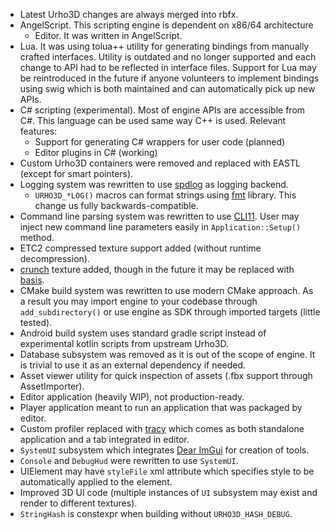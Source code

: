 * Latest Urho3D changes are always merged into rbfx.
* AngelScript. This scripting engine is dependent on x86/64 architecture
  * Editor. It was written in AngelScript.
* Lua. It was using tolua++ utility for generating bindings from manually crafted interfaces. Utility is outdated and no longer supported and each change to API had to be reflected in interface files. Support for Lua may be reintroduced in the future if anyone volunteers to implement bindings using swig which is both maintained and can automatically pick up new APIs.
* C# scripting (experimental). Most of engine APIs are accessible from C#. This language can be used same way C++ is used. Relevant features:
  * Support for generating C# wrappers for user code (planned)
  * Editor plugins in C# (working)
* Custom Urho3D containers were removed and replaced with EASTL (except for smart pointers).
* Logging system was rewritten to use [spdlog](https://github.com/gabime/spdlog) as logging backend.
  * `URHO3D_*LOG()` macros can format strings using [fmt](https://github.com/fmtlib/fmt) library. This change us fully backwards-compatible.
* Command line parsing system was rewritten to use [CLI11](https://github.com/CLIUtils/CLI11/). User may inject new command line parameters easily in `Application::Setup()` method.
* ETC2 compressed texture support added (without runtime decompression).
* [crunch](https://github.com/Unity-Technologies/crunch/) texture added, though in the future it may be replaced with [basis](https://github.com/BinomialLLC/basis_universal).
* CMake build system was rewritten to use modern CMake approach. As a result you may import engine to your codebase through `add_subdirectory()` or use engine as SDK through imported targets (little tested).
* Android build system uses standard gradle script instead of experimental kotlin scripts from upstream Urho3D.
* Database subsystem was removed as it is out of the scope of engine. It is trivial to use it as an external dependency if needed.
* Asset viewer utility for quick inspection of assets (.fbx support through AssetImporter).
* Editor application (heavily WIP), not production-ready.
* Player application meant to run an application that was packaged by editor.
* Custom profiler replaced with [tracy](https://bitbucket.org/wolfpld/tracy/) which comes as both standalone application and a tab integrated in editor.
* `SystemUI` subsystem which integrates [Dear ImGui](https://github.com/ocornut/imgui) for creation of tools.
* `Console` and `DebugHud` were rewritten to use `SystemUI`.
* UIElement may have `styleFile` xml attribute which specifies style to be automatically applied to the element.
* Improved 3D UI code (multiple instances of `UI` subsystem may exist and render to different textures).
* `StringHash` is constexpr when building without `URHO3D_HASH_DEBUG`.